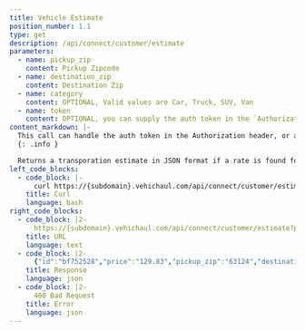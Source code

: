 ```yaml
---
title: Vehicle Estimate
position_number: 1.1
type: get
description: /api/connect/customer/estimate
parameters:
  - name: pickup_zip
    content: Pickup Zipcode
  - name: destination_zip
    content: Destination Zip
  - name: category
    content: OPTIONAL, Valid values are Car, Truck, SUV, Van
  - name: token
    content: OPTIONAL, you can supply the auth token in the `Authorization` header, or as a url param
content_markdown: |-
  This call can handle the auth token in the Authorization header, or as a url param.
  {: .info }

  Returns a transporation estimate in JSON format if a rate is found for the zipcode lane provided.
left_code_blocks:
  - code_block: |-
      curl https://{subdomain}.vehichaul.com/api/connect/customer/estimate?pickup_zip=12345&destination_zip=63103
    title: Curl
    language: bash
right_code_blocks:
  - code_block: |2-
      https://{subdomain}.vehichaul.com/api/connect/customer/estimate?pickup_zip=12345&destination_zip=63103
    title: URL
    language: text
  - code_block: |2-
      {"id":"bf752528","price":"129.83","pickup_zip":"63124","destination_zip":"62062","category":null}
    title: Response
    language: json
  - code_block: |2-
      400 Bad Request
    title: Error
    language: json
---
```

